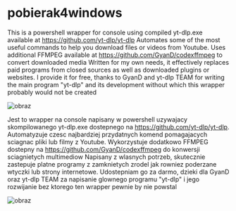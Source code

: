 # pobierak4windows
This is a powershell wrapper for console using compiled yt-dlp.exe available at https://github.com/yt-dlp/yt-dlp Automates some of the most useful commands to help you download files or videos from Youtube. Uses additional FFMPEG available at https://github.com/GyanD/codexffmpeg to convert downloaded media Written for my own needs, it effectively replaces paid programs from closed sources as well as downloaded plugins or websites. I provide it for free, thanks to GyanD and yt-dlp TEAM for writing the main program "yt-dlp" and its development without which this wrapper probably would not be created

![obraz](https://github.com/pagend0s/pobierak4windows/assets/65870887/1107fd1d-4068-4c19-a47e-0408e0bbe757)

Jest to wrapper na console napisany w powershell uzywajacy skompilowanego yt-dlp.exe dostepnego na https://github.com/yt-dlp/yt-dlp. Automatyzuje czesc najbardziej przydatnych komend pomagajacych sciagnac pliki lub filmy z Youtube. Wykorzystuje dodatkowo FFMPEG dostepny na https://github.com/GyanD/codexffmpeg do konwersji sciagnietych multimediow Napisany z wlasnych potrzeb, skutecznie zastepuje platne programy z zamknietych zrodel jak rowniez poderzane wtyczki lub strony internetowe. Udostepniam go za darmo, dzieki dla GyanD oraz yt-dlp TEAM za napisanie glownego programu "yt-dlp" i jego rozwijanie bez ktorego ten wrapper pewnie by nie powstal

![obraz](https://github.com/pagend0s/pobierak4windows/assets/65870887/fd5cf951-dbe7-422c-a345-cfe6d1b6b4bb)


